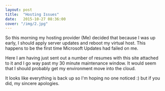 ```yaml
---
layout: post
title:  "Hosting Issues"
date:   2015-10-27 08:36:00
cover: "/img/2.jpg"
---
```


So this morning my hosting provider (Me) decided that because I was up early, I should apply server updates and reboot my virtual host. This happens to be the first time Microsoft Updates had failed on me.

Here I am having just sent out a number of resumes with this site attached to it and I go way past my 30 minute maintenance window. It would seem that I should probably get my environment move into the cloud.

It looks like everything is back up so I'm hoping no one noticed :) but if you did, my sincere apologies.